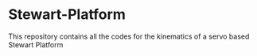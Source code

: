 # Stewart-Platform
This repository contains all the codes for the kinematics of a servo based Stewart Platform
